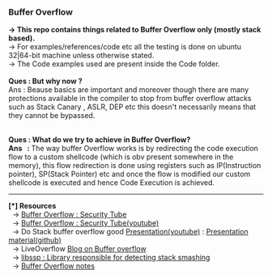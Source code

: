 <h3> Buffer Overflow </h3>
<b>-> This repo contains things related to Buffer Overflow only (mostly stack based). </b></br> 
-> For examples/references/code etc all the testing is done on ubuntu 32|64-bit machine unless otherwise stated.
</br>
-> The Code examples used are present inside the Code folder.
</br>
</br>
<b> Ques : But why now ? </b></br>
Ans : Beause basics are important and moreover though there are many protections available in the compiler to stop from buffer overflow attacks such as Stack Canary , ASLR, DEP etc this doesn't necessarily means that they cannot be bypassed.
</br>
</br>

<b> Ques : What do we try to achieve in Buffer Overflow? </b></br>
<b> Ans &nbsp; : </b> The way buffer Overflow works is by redirecting the code execution flow to a custom shellcode (which is obv present somewhere in the memory), this flow redirection is done using registers such as IP(Instruction pointer), SP(Stack Pointer) etc and once the flow is modified our custom shellcode is executed and hence Code Execution is achieved.
<hr>
<b>[*] Resources </b>
</br>
&nbsp; ->  <a href="http://www.securitytube.net/groups?operation=view&groupId=4"> Buffer Overflow : Security Tube</a> 
</br>
&nbsp; ->  <a href="https://www.youtube.com/playlist?list=PL118A3998B4401EC6"> Buffer Overflow : Security Tube(youtube)</a> 
</br>
&nbsp; ->  Do Stack buffer overflow good <a href="https://www.youtube.com/watch?v=renR0Aj2YzI">Presentation(youtube)</a> : <a href="https://github.com/justinsteven/dostackbufferoverflowgood"> Presentation material(github)</a>
</br>
&nbsp; ->  LiveOverflow <a href="http://liveoverflow.com/blog/index.html"> Blog on Buffer overflow</a> 
</br>
&nbsp; ->  <a href="https://gcc.gnu.org/git/?p=gcc.git;a=blob;f=libssp/ssp.c;h=536fb917a49f4305d3c6e2b773a02239a25e4738;hb=HEAD"> libssp : Library responsible for detecting stack smashing</a> 
</br>
&nbsp; ->  <a href="http://www.cis.syr.edu/~wedu/Teaching/IntrCompSec/LectureNotes_New/Buffer_Overflow.pdf"> Buffer Overflow notes</a> 
</br>
